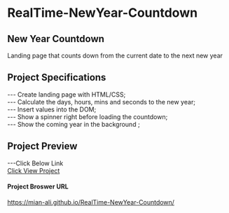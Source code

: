 # RealTime-NewYear-Countdown

## New Year Countdown

Landing page that counts down from the current date to the next new year

## Project Specifications

--- Create landing page with HTML/CSS;<br>
--- Calculate the days, hours, mins and seconds to the new year;<br>
--- Insert values into the DOM;<br>
--- Show a spinner right before loading the countdown;<br>
--- Show the coming year in the background ;<br>

## Project Preview 

---Click Below Link <br>
[Click View Project](https://mian-ali.github.io/RealTime-NewYear-Countdown/) <br>

#### Project Broswer URL
https://mian-ali.github.io/RealTime-NewYear-Countdown/


